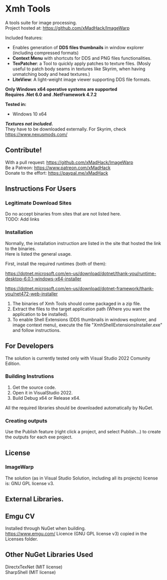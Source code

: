 # Xmh Tools
A tools suite for image processing.  
Project hosted at: https://github.com/xMadHack/ImageWarp  

Included features: 
- Enables generation of **DDS files thumbnails** in window explorer (including compressed formats)
- **Context Menu** with shortcuts for DDS and PNG files functionalities.
- **TexPatcher**: a Tool to quickly apply patches to texture files. (Mosly useful to patch body seams in textures like Skyrim, when having unmatching body and head textures.)
- **LiteView**: A light-weight image viewer supporting DDS file formats.

**Only Windows x64 operative systems are supported**  
**Requires .Net 6.0 and .NetFramework 4.7.2**  

**Tested in:**  
- Windows 10 x64

***Textures not included.***  
They have to be downloaded externally. For Skyrim, check https://www.nexusmods.com/

## Contribute!

With a pull request: https://github.com/xMadHack/ImageWarp  
Be a Patreon: https://www.patreon.com/xMadHack  
Donate to the effort: https://paypal.me/xMadHack  

## Instructions For Users

### Legitimate Download Sites

Do no accept binaries from sites that are not listed here.  
TODO: Add links

### Installation
Normally, the installation instruction are listed in the site that hosted the link to the binaries.  
Here is listed the general usage.  

First, install the required runtimes (both of them):

https://dotnet.microsoft.com/en-us/download/dotnet/thank-you/runtime-desktop-6.0.1-windows-x64-installer

https://dotnet.microsoft.com/en-us/download/dotnet-framework/thank-you/net472-web-installer

1. The binaries of Xmh Tools should come packaged in a zip file. 
1. Extract the files to the target application path (Where you want the application to be installed).
1. To enable Shell Extensions (DDS thumbnails in windows explorer, and image context menu), execute the file
"XmhShellExtensionsInstaller.exe" and follow instructions.

## For Developers
The solution is currently tested only with Visual Studio 2022 Comunity Edition.

### Building Instrutions
1. Get the source code.
2. Open it in VisualStudio 2022.
3. Build Debug x64 or Release x64.

All the required libraries should be downloaded automatically by NuGet.

### Creating outputs

Use the Publish feature (right click a project, and select Publish...) to create the outputs for each exe project.

## License

### ImageWarp
The solution (as in Visual Studio Solution, including all its projects) license is: GNU GPL license v3. 

## External Libraries.
## Emgu CV
Installed through NuGet when building.  
https://www.emgu.com/ 
Licence (GNU GPL license v3) copied in the Licenses folder.  

## Other NuGet Libraries Used
DirectxTexNet (MIT license)  
SharpShell (MIT license)
